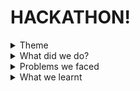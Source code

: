 # HACKATHON!
<details>
<summary>Theme</summary>
how can we leverage technology to provide access to justice for all? or
how can we leverage technology  to promote peace and inclussive to society
</details>
<details>
<summary>What did we do?</summary>
</details>
<details>
<summary>Problems we faced</summary>
</details>
<details>
<summary>What we learnt</summary>
</details>


